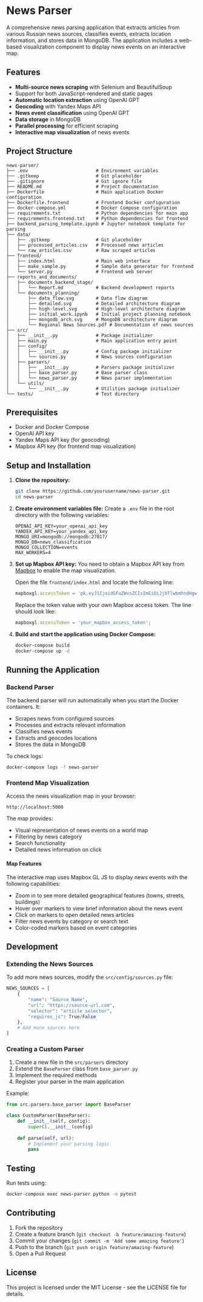 # News Parser

A comprehensive news parsing application that extracts articles from various Russian news sources, classifies events, extracts location information, and stores data in MongoDB. The application includes a web-based visualization component to display news events on an interactive map.

## Features

- **Multi-source news scraping** with Selenium and BeautifulSoup
- Support for both JavaScript-rendered and static pages
- **Automatic location extraction** using OpenAI GPT
- **Geocoding** with Yandex Maps API
- **News event classification** using OpenAI GPT
- **Data storage** in MongoDB
- **Parallel processing** for efficient scraping
- **Interactive map visualization** of news events

## Project Structure

```
news-parser/
├── .env                         # Environment variables
├── .gitkeep                     # Git placeholder
├── .gitignore                   # Git ignore file
├── README.md                    # Project documentation
├── Dockerfile                   # Main application Docker configuration
├── Dockerfile.frontend          # Frontend Docker configuration
├── docker-compose.yml           # Docker Compose configuration
├── requirements.txt             # Python dependencies for main app
├── requirements.frontend.txt    # Python dependencies for frontend
├── backend_parsing_template.ipynb # Jupyter notebook template for parsing
├── data/
│   ├── .gitkeep                 # Git placeholder
│   ├── processed_articles.csv   # Processed news articles
│   └── raw_articles.csv         # Raw scraped articles
├── frontend/
│   ├── index.html               # Main web interface
│   ├── make_sample.py           # Sample data generator for frontend
│   └── server.py                # Frontend web server
├── reports_and_documents/
│   ├── documents_backend_stage/
│   │   └── Report.md            # Backend development reports
│   └── documents_planning/
│       ├── data_flow.svg        # Data flow diagram
│       ├── detailed.svg         # Detailed architecture diagram
│       ├── high-level.svg       # High-level architecture diagram
│       ├── initial_work.ipynb   # Initial project planning notebook
│       ├── mongodb_arch.svg     # MongoDB architecture diagram
│       └── Regional News Sources.pdf # Documentation of news sources
├── src/
│   ├── __init__.py              # Package initializer
│   ├── main.py                  # Main application entry point
│   ├── config/
│   │   ├── __init__.py          # Config package initializer
│   │   └── sources.py           # News sources configuration
│   ├── parsers/
│   │   ├── __init__.py          # Parsers package initializer
│   │   ├── base_parser.py       # Base parser class
│   │   └── news_parser.py       # News parser implementation
│   └── utils/
│       └── __init__.py          # Utilities package initializer
└── tests/                       # Test directory
```

## Prerequisites

- Docker and Docker Compose
- OpenAI API key
- Yandex Maps API key (for geocoding)
- Mapbox API key (for frontend map visualization)

## Setup and Installation

1. **Clone the repository:**
   ```bash
   git clone https://github.com/yourusername/news-parser.git
   cd news-parser
   ```

2. **Create environment variables file:**
   Create a `.env` file in the root directory with the following variables:
   ```
   OPENAI_API_KEY=your_openai_api_key
   YANDEX_API_KEY=your_yandex_api_key
   MONGO_URI=mongodb://mongodb:27017/
   MONGO_DB=news_classification
   MONGO_COLLECTION=events
   MAX_WORKERS=4
   ```

3. **Set up Mapbox API key:**
   You need to obtain a Mapbox API key from [Mapbox](https://account.mapbox.com/auth/signup/) to enable the map visualization.

   Open the file `frontend/index.html` and locate the following line:
   ```javascript
   mapboxgl.accessToken = 'pk.eyJ1IjoidGFuZWxsZCIsImEiOiJjbTlwbmhndHgwNnVsMnFzZmQ3NTJkMW1tIn0.xk9Q74higUG33RTAT4dJRA';
   ```
   
   Replace the token value with your own Mapbox access token. The line should look like:
   ```javascript
   mapboxgl.accessToken = 'your_mapbox_access_token';
   ```

4. **Build and start the application using Docker Compose:**
   ```bash
   docker-compose build
   docker-compose up -d
   ```

## Running the Application

### Backend Parser

The backend parser will run automatically when you start the Docker containers. It:
- Scrapes news from configured sources
- Processes and extracts relevant information
- Classifies news events
- Extracts and geocodes locations
- Stores the data in MongoDB

To check logs:
```bash
docker-compose logs -f news-parser
```

### Frontend Map Visualization

Access the news visualization map in your browser:
```
http://localhost:5000
```

The map provides:
- Visual representation of news events on a world map
- Filtering by news category
- Search functionality
- Detailed news information on click

#### Map Features

The interactive map uses Mapbox GL JS to display news events with the following capabilities:
- Zoom in to see more detailed geographical features (towns, streets, buildings)
- Hover over markers to view brief information about the news event
- Click on markers to open detailed news articles
- Filter news events by category or search text
- Color-coded markers based on event categories

## Development

### Extending the News Sources

To add more news sources, modify the `src/config/sources.py` file:

```python
NEWS_SOURCES = [
    {
        "name": "Source Name",
        "url": "https://source-url.com",
        "selector": "article selector",
        "requires_js": True/False
    },
    # Add more sources here
]
```

### Creating a Custom Parser

1. Create a new file in the `src/parsers` directory
2. Extend the `BaseParser` class from `base_parser.py`
3. Implement the required methods
4. Register your parser in the main application

Example:
```python
from src.parsers.base_parser import BaseParser

class CustomParser(BaseParser):
    def __init__(self, config):
        super().__init__(config)
    
    def parse(self, url):
        # Implement your parsing logic
        pass
```

## Testing

Run tests using:
```bash
docker-compose exec news-parser python -m pytest
```

## Contributing

1. Fork the repository
2. Create a feature branch (`git checkout -b feature/amazing-feature`)
3. Commit your changes (`git commit -m 'Add some amazing feature'`)
4. Push to the branch (`git push origin feature/amazing-feature`)
5. Open a Pull Request

## License

This project is licensed under the MIT License - see the LICENSE file for details.